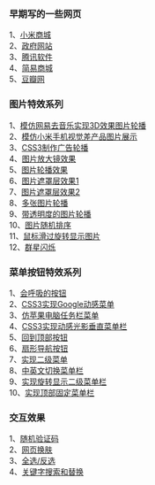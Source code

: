 
### 早期写的一些网页<br>
1、[小米商城](https://w1002l.github.io/myProject/website/miui_mall/index.html) <br>
2、[政府网站](https://w1002l.github.io/myProject/website/gov_cn/index.html) <br>
3、[腾讯软件](https://w1002l.github.io/myProject/website/tencent/index.html) <br>
4、[简易商城](https://w1002l.github.io/myProject/website/simple_mall/index.html) <br>
5、[豆瓣网](https://w1002l.github.io/myProject/website/douban/main.html) <br>
### 图片特效系列<br>
1、[模仿网易去音乐实现3D效果图片轮播](https://w1002l.github.io/myProject/Images/3DchangImg/index.html) <br>
2、[模仿小米手机视觉差产品图片展示](https://w1002l.github.io/myProject/Images/ablum/index.html)<br>
3、[CSS3制作广告轮播](https://w1002l.github.io/myProject/Images/adImages/index.html)<br>
4、[图片放大镜效果](https://w1002l.github.io/myProject/Images/bigIamge/index.html)<br>
5、[图片轮播效果](https://w1002l.github.io/myProject/Images/carousel/index.html)<br>
6、[图片遮罩层效果1](https://w1002l.github.io/myProject/Images/hoveInfo/index.html)<br>
7、[图片遮罩层效果2](https://w1002l.github.io/myProject/Images/hoverInfo/index.html)<br>
8、[多张图片轮播](https://w1002l.github.io/myProject/Images/imglistChange/index.html)<br>
9、[带透明度的图片轮播](https://w1002l.github.io/myProject/Images/opacityCarousel/index.html)<br>
10、[图片随机排序](https://w1002l.github.io/myProject/Images/randomImages/index.html)<br>
11、[鼠标滑过旋转显示图片](https://w1002l.github.io/myProject/Images/rotateImg/index.html)<br>
12、[群星闪烁](https://w1002l.github.io/myProject/Images/starBlink/index.html)<br>
### 菜单按钮特效系列<br>
1、[会呼吸的按钮](https://w1002l.github.io/myProject/Menus/button/Breathbtn.html )<br>
2、[CSS3实现Google动感菜单](https://w1002l.github.io/myProject/Menus/googleMenu/index.html )<br>
3、[仿苹果电脑任务栏菜单](https://w1002l.github.io/myProject/Menus/iphone/仿苹果电脑任务栏菜单.html )<br>
4、[CSS3实现动感光影垂直菜单栏](https://w1002l.github.io/myProject/Menus/moveMenu/index.html )<br>
5、[回到顶部按钮](https://w1002l.github.io/myProject/Menus/scrollTop/index.html )<br>
6、[扇形导航按钮](https://w1002l.github.io/myProject/Menus/Sectornavigation/index.html )<br>
7、[实现二级菜单](https://w1002l.github.io/myProject/Menus/verticalSecondmenu/index.html )<br>
8、[中英文切换菜单栏](https://w1002l.github.io/myProject/Menus/language.html )<br>
9、[实现旋转显示二级菜单栏](https://w1002l.github.io/myProject/Menus/rotatemenu.html )<br>
10、[实现顶部固定菜单栏](https://w1002l.github.io/myProject/Menus/scrollTopMENU.html )<br>
### 交互效果
1、[随机验证码](https://w1002l.github.io/myProject/Move/randomCode/index.html )<br>
2、[网页换肤](https://w1002l.github.io/myProject/Move/webChangcolor/网页换肤.html )<br>
3、[全选/反选](https://w1002l.github.io/myProject/Move/全选反选/index.html )<br>
4、[关键字搜索和替换](https://w1002l.github.io/myProject/Move/textSearch/index.html )<br>